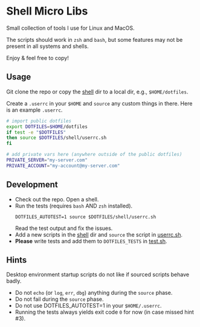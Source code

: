 # Shell Micro Libs

Small collection of tools I use for Linux and MacOS.

The scripts should work in `zsh` and `bash`, but some
features may not be present in all systems and shells.

Enjoy & feel free to copy!

## Usage

Git clone the repo or copy the [shell](.) dir to a local dir, e.g., `$HOME/dotfiles`.

Create a `.userrc` in your `$HOME` and `source` any custom things in there.
Here is an example `.userrc`.
```bash
# import public dotfiles
export DOTFILES=$HOME/dotfiles
if test -e "$DOTFILES"
then source $DOTFILES/shell/userrc.sh
fi

# add private vars here (anywhere outside of the public dotfiles)
PRIVATE_SERVER="my-server.com"
PRIVATE_ACCOUNT="my-account@my-server.com"

```

## Development

* Check out the repo. Open a shell.
* Run the tests (requires `bash` AND `zsh` installed).
  ```
  DOTFILES_AUTOTEST=1 source $DOTFILES/shell/userrc.sh
  ```
  Read the test output and fix the issues.
* Add a new scripts in the [shell](.) dir and `source` the script in [userrc.sh](userrc.sh).
* **Please** write tests and add them to `DOTFILES_TESTS` in [test.sh](test.sh).

## Hints
Desktop environment startup scripts do not like if sourced scripts behave badly.
* Do not `echo` (or `log`, `err`, `dbg`) anything during the `source` phase.
* Do not fail during the `source` phase.
* Do not use DOTFILES_AUTOTEST=1 in your `$HOME/.userrc`.
* Running the tests always yields exit code `0` for now (in case missed hint #3).
